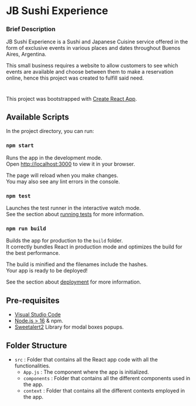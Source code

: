 # JB Sushi Experience

### Brief Description
JB Sushi Experience is a Sushi and Japanese Cuisine service offered in the form of exclusive events in various places and dates throughout Buenos Aires, Argentina.

This small business requires a website to allow customers to see which events are available and choose between them to make a reservation online, hence this project was created to fulfill said need.

#

This project was bootstrapped with [Create React App](https://github.com/facebook/create-react-app).

## Available Scripts

In the project directory, you can run:

### `npm start`

Runs the app in the development mode.\
Open [http://localhost:3000](http://localhost:3000) to view it in your browser.

The page will reload when you make changes.\
You may also see any lint errors in the console.

### `npm test`

Launches the test runner in the interactive watch mode.\
See the section about [running tests](https://facebook.github.io/create-react-app/docs/running-tests) for more information.

### `npm run build`

Builds the app for production to the `build` folder.\
It correctly bundles React in production mode and optimizes the build for the best performance.

The build is minified and the filenames include the hashes.\
Your app is ready to be deployed!

See the section about [deployment](https://facebook.github.io/create-react-app/docs/deployment) for more information.

## Pre-requisites
- [Visual Studio Code](https://code.visualstudio.com/)
- [Node.js > 16](https://nodejs.org) & npm.
- [Sweetalert2](https://sweetalert2.github.io/) Library for modal boxes popups.

## Folder Structure
- `src` : Folder that contains all the React app code with all the functionalities.
    - `App.js` : The component where the app is initialized.
    - `components` : Folder that contains all the different components used in the app.
    - `context` : Folder that contains all the different contexts employed in the app.